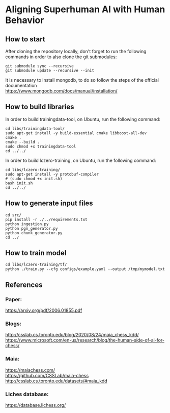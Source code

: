 # Aligning Superhuman AI with Human Behavior

## How to start

After cloning the repository locally, don't forget to run the following commands in order to also clone the git submodules:
```
git submodule sync --recursive
git submodule update --recursive --init
```

It is necessary to install mongodb, to do so follow the steps of the official documentation \
https://www.mongodb.com/docs/manual/installation/

## How to build libraries

In order to build trainingdata-tool, on Ubuntu, run the following command:
```
cd libs/trainingdata-tool/
sudo apt-get install -y build-essential cmake libboost-all-dev
cmake .
cmake --build .
sudo chmod +x trainingdata-tool
cd ../../
```

In order to build lczero-training, on Ubuntu, run the following command:
```
cd libs/lczero-training/
sudo apt-get install -y protobuf-compiler
# (sudo chmod +x init.sh)
bash init.sh
cd ../../
```

## How to generate input files
```
cd src/
pip install -r ./../requirements.txt
python ingestion.py
python pgn_generator.py
python chunk_generator.py
cd ../
```

## How to train model
```
cd libs/lczero-training/tf/
python ./train.py --cfg configs/example.yaml --output /tmp/mymodel.txt
```

## References

### Paper:
https://arxiv.org/pdf/2006.01855.pdf

### Blogs:
http://csslab.cs.toronto.edu/blog/2020/08/24/maia_chess_kdd/ \
https://www.microsoft.com/en-us/research/blog/the-human-side-of-ai-for-chess/

### Maia:
https://maiachess.com/ \
https://github.com/CSSLab/maia-chess \
http://csslab.cs.toronto.edu/datasets/#maia_kdd

### Liches database:
https://database.lichess.org/